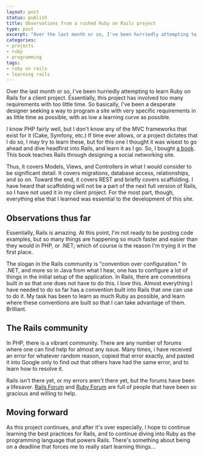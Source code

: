 ```yaml
---
layout: post
status: publish
title: Observations from a rushed Ruby on Rails project
type: post
excerpt: "Over the last month or so, I've been hurriedly attempting to learn Ruby on Rails for a client project. Essentially, this project has involved too many requirements with too little time. So basically, I've been a desperate designer seeking a way to program a site with very specific requirements in as little time as possible, with as low a learning curve as possible."
categories:
- projects
- ruby
- programming
tags:
- ruby on rails
- learning rails
---
```

Over the last month or so, I've been hurriedly attempting to learn Ruby on Rails for a client project. Essentially, this project has involved too many requirements with too little time. So basically, I've been a desperate designer seeking a way to program a site with very specific requirements in as little time as possible, with as low a learning curve as possible.

I know PHP fairly well, but I don't know any of the MVC frameworks that exist for it (Cake, Symfony, etc.) If time ever allows, or a project dictates that I do so, I may try to learn these, but for this one I thought it was wisest to go ahead and dive headfirst into Rails, and learn it as I go. So, I bought <a href="http://www.amazon.com/gp/redirect.html?ie=UTF8&amp;location=http%3A%2F%2Fwww.amazon.com%2FRailsSpace-Building-Networking-Addison-Wesley-Professional%2Fdp%2F0321480791%3Fie%3DUTF8%26s%3Dbooks%26qid%3D1192067500%26sr%3D8-1&amp;tag=jonathanstega-20&amp;linkCode=ur2&amp;camp=1789&amp;creative=9325">a book</a>. This book teaches Rails through designing a social networking site.

Thus, it covers Models, Views, and Controllers in what I would consider to be significant detail. It covers migrations, database access, relationships, and so on. Toward the end, it covers REST and briefly covers scaffolding. I have heard that scaffolding will not be a part of the next full version of Rails, so I have not used it in my client project. For the most part, though, everything else that I learned was essential to the development of this site.
<h2>Observations thus far</h2>
Essentially, Rails is amazing. At this point, I'm not ready to be posting code examples, but so many things are happening so much faster and easier than they would in PHP, or .NET; which of course is the reason I'm trying it in the first place.

The slogan in the Rails community is "convention over configuration." In .NET, and more so in Java from what I hear, one has to configure a lot of things in the initial setup of the application. In Rails, there are conventions built in so that one does not have to do this. I love this. Almost everything I have needed to do so far has a convention built into Rails that one can use to do it. My task has been to learn as much Ruby as possible, and learn where these conventions are built so that I can take advantage of them. Brilliant.
<h2>The Rails community</h2>
In PHP, there is a vibrant community. There are any number of forums where one can find help for almost any issue. Many times, i have received an error for whatever random reason, copied that error exactly, and pasted it into Google only to find out that others have had the same error, and to learn how to resolve it.

Rails isn't there yet, or my errors aren't there yet, but the forums have been a lifesaver. <a href="http://railsforum.com">Rails Forum</a> and <a href="http://www.ruby-forum.com/">Ruby Forum</a> are full of people that have been so gracious and willing to help.
<h2>Moving forward</h2>
As this project continues, and after it's over especially, I hope to continue learning the best practices for Rails, and to continue diving into Ruby as the programming language that powers Rails. There's something about being on a deadline that forces me to really start learning things...
